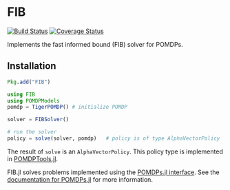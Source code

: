 # FIB

[![Build Status](https://travis-ci.org/JuliaPOMDP/FIB.jl.svg?branch=master)](https://travis-ci.org/JuliaPOMDP/FIB.jl)
[![Coverage Status](https://coveralls.io/repos/JuliaPOMDP/FIB.jl/badge.svg?branch=master&service=github)](https://coveralls.io/github/JuliaPOMDP/FIB.jl?branch=master)

Implements the fast informed bound (FIB) solver for POMDPs.

## Installation

```julia
Pkg.add("FIB")
```

```julia
using FIB
using POMDPModels
pomdp = TigerPOMDP() # initialize POMDP

solver = FIBSolver()

# run the solver
policy = solve(solver, pomdp)   # policy is of type AlphaVectorPolicy
```
The result of `solve` is an `AlphaVectorPolicy`. This policy type is implemented in [POMDPTools.jl](https://juliapomdp.github.io/POMDPs.jl/stable/POMDPTools/policies/#Alpha-Vector-Policy).

FIB.jl solves problems implemented using the [POMDPs.jl interface](https://github.com/JuliaPOMDP/POMDPs.jl). See the [documentation for POMDPs.jl](http://juliapomdp.github.io/POMDPs.jl/latest/) for more information.

